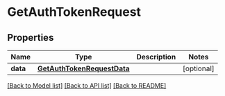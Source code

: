 # GetAuthTokenRequest

## Properties
Name | Type | Description | Notes
------------ | ------------- | ------------- | -------------
**data** | [**GetAuthTokenRequestData**](GetAuthTokenRequestData.md) |  | [optional] 

[[Back to Model list]](../README.md#documentation-for-models) [[Back to API list]](../README.md#documentation-for-api-endpoints) [[Back to README]](../README.md)


